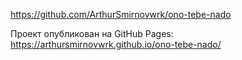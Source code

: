 https://github.com/ArthurSmirnovwrk/ono-tebe-nado

Проект опубликован на GitHub Pages:
https://arthursmirnovwrk.github.io/ono-tebe-nado/